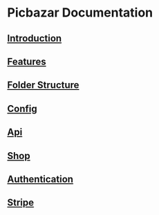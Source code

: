 # Picbazar Documentation

## [Introduction](#introduction)

## [Features](#features)

## [Folder Structure](#folder-structure)

## [Config](#config)

## [Api](#api)

## [Shop](#shop)

## [Authentication](#authentication)

## [Stripe](#stripe)
